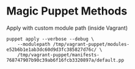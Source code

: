 # Magic Puppet Methods

Apply with custom module path (inside Vagrant)

    puppet apply --verbose --debug \
        --modulepath /tmp/vagrant-puppet/modules-e52b6b1e1ab3dc60d9d3fc385827d76c/ \
        /tmp/vagrant-puppet/manifests-768747907b90c39ab6f16fcb3320897a/default.pp

